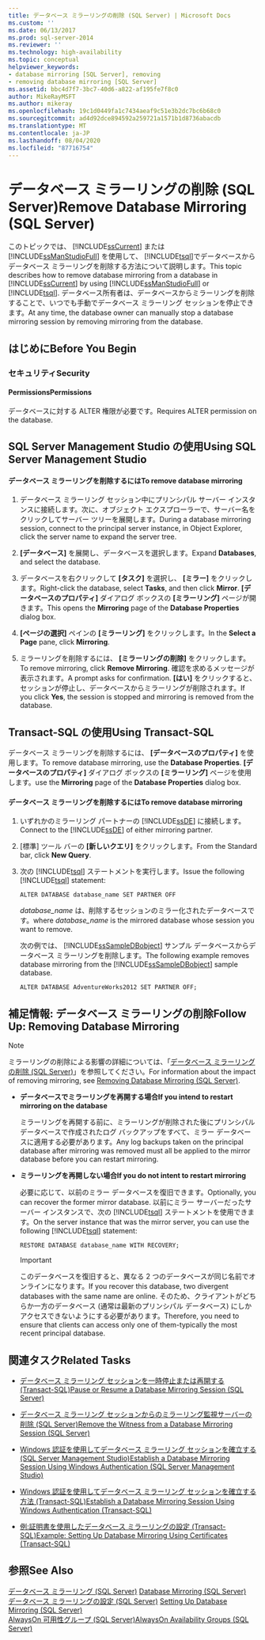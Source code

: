 ```yaml
---
title: データベース ミラーリングの削除 (SQL Server) | Microsoft Docs
ms.custom: ''
ms.date: 06/13/2017
ms.prod: sql-server-2014
ms.reviewer: ''
ms.technology: high-availability
ms.topic: conceptual
helpviewer_keywords:
- database mirroring [SQL Server], removing
- removing database mirroring [SQL Server]
ms.assetid: bbc4d7f7-3bc7-40d6-a822-af195fe7f8c0
author: MikeRayMSFT
ms.author: mikeray
ms.openlocfilehash: 19c1d0449fa1c7434aeaf9c51e3b2dc7bc6b68c0
ms.sourcegitcommit: ad4d92dce894592a259721a1571b1d8736abacdb
ms.translationtype: MT
ms.contentlocale: ja-JP
ms.lasthandoff: 08/04/2020
ms.locfileid: "87716754"
---
```

# <a name="remove-database-mirroring-sql-server"></a><span data-ttu-id="06f59-102">データベース ミラーリングの削除 (SQL Server)</span><span class="sxs-lookup"><span data-stu-id="06f59-102">Remove Database Mirroring (SQL Server)</span></span>
  <span data-ttu-id="06f59-103">このトピックでは、 [!INCLUDE[ssCurrent](../../includes/sscurrent-md.md)] または [!INCLUDE[ssManStudioFull](../../includes/ssmanstudiofull-md.md)] を使用して、 [!INCLUDE[tsql](../../includes/tsql-md.md)]でデータベースからデータベース ミラーリングを削除する方法について説明します。</span><span class="sxs-lookup"><span data-stu-id="06f59-103">This topic describes how to remove database mirroring from a database in [!INCLUDE[ssCurrent](../../includes/sscurrent-md.md)] by using [!INCLUDE[ssManStudioFull](../../includes/ssmanstudiofull-md.md)] or [!INCLUDE[tsql](../../includes/tsql-md.md)].</span></span>  <span data-ttu-id="06f59-104">データベース所有者は、データベースからミラーリングを削除することで、いつでも手動でデータベース ミラーリング セッションを停止できます。</span><span class="sxs-lookup"><span data-stu-id="06f59-104">At any time, the database owner can manually stop a database mirroring session by removing mirroring from the database.</span></span>  
  
 
  
##  <a name="before-you-begin"></a><a name="BeforeYouBegin"></a> <span data-ttu-id="06f59-105">はじめに</span><span class="sxs-lookup"><span data-stu-id="06f59-105">Before You Begin</span></span>  
  
###  <a name="security"></a><a name="Security"></a> <span data-ttu-id="06f59-106">セキュリティ</span><span class="sxs-lookup"><span data-stu-id="06f59-106">Security</span></span>  
  
####  <a name="permissions"></a><a name="Permissions"></a> <span data-ttu-id="06f59-107">Permissions</span><span class="sxs-lookup"><span data-stu-id="06f59-107">Permissions</span></span>  
 <span data-ttu-id="06f59-108">データベースに対する ALTER 権限が必要です。</span><span class="sxs-lookup"><span data-stu-id="06f59-108">Requires ALTER permission on the database.</span></span>  
  
##  <a name="using-sql-server-management-studio"></a><a name="SSMSProcedure"></a> <span data-ttu-id="06f59-109">SQL Server Management Studio の使用</span><span class="sxs-lookup"><span data-stu-id="06f59-109">Using SQL Server Management Studio</span></span>  
  
#### <a name="to-remove-database-mirroring"></a><span data-ttu-id="06f59-110">データベース ミラーリングを削除するには</span><span class="sxs-lookup"><span data-stu-id="06f59-110">To remove database mirroring</span></span>  
  
1.  <span data-ttu-id="06f59-111">データベース ミラーリング セッション中にプリンシパル サーバー インスタンスに接続します。次に、オブジェクト エクスプローラーで、サーバー名をクリックしてサーバー ツリーを展開します。</span><span class="sxs-lookup"><span data-stu-id="06f59-111">During a database mirroring session, connect to the principal server instance, in Object Explorer, click the server name to expand the server tree.</span></span>  
  
2.  <span data-ttu-id="06f59-112">**[データベース]** を展開し、データベースを選択します。</span><span class="sxs-lookup"><span data-stu-id="06f59-112">Expand **Databases**, and select the database.</span></span>  
  
3.  <span data-ttu-id="06f59-113">データベースを右クリックして **[タスク]** を選択し、 **[ミラー]** をクリックします。</span><span class="sxs-lookup"><span data-stu-id="06f59-113">Right-click the database, select **Tasks**, and then click **Mirror**.</span></span> <span data-ttu-id="06f59-114">**[データベースのプロパティ]** ダイアログ ボックスの **[ミラーリング]** ページが開きます。</span><span class="sxs-lookup"><span data-stu-id="06f59-114">This opens the **Mirroring** page of the **Database Properties** dialog box.</span></span>  
  
4.  <span data-ttu-id="06f59-115">**[ページの選択]** ペインの **[ミラーリング]** をクリックします。</span><span class="sxs-lookup"><span data-stu-id="06f59-115">In the **Select a Page** pane, click **Mirroring**.</span></span>  
  
5.  <span data-ttu-id="06f59-116">ミラーリングを削除するには、 **[ミラーリングの削除]** をクリックします。</span><span class="sxs-lookup"><span data-stu-id="06f59-116">To remove mirroring, click **Remove Mirroring**.</span></span> <span data-ttu-id="06f59-117">確認を求めるメッセージが表示されます。</span><span class="sxs-lookup"><span data-stu-id="06f59-117">A prompt asks for confirmation.</span></span> <span data-ttu-id="06f59-118">**[はい]** をクリックすると、セッションが停止し、データベースからミラーリングが削除されます。</span><span class="sxs-lookup"><span data-stu-id="06f59-118">If you click **Yes**, the session is stopped and mirroring is removed from the database.</span></span>  
  
##  <a name="using-transact-sql"></a><a name="TsqlProcedure"></a> <span data-ttu-id="06f59-119">Transact-SQL の使用</span><span class="sxs-lookup"><span data-stu-id="06f59-119">Using Transact-SQL</span></span>  
 <span data-ttu-id="06f59-120">データベース ミラーリングを削除するには、 **[データベースのプロパティ]** を使用します。</span><span class="sxs-lookup"><span data-stu-id="06f59-120">To remove database mirroring, use the **Database Properties**.</span></span> <span data-ttu-id="06f59-121">**[データベースのプロパティ]** ダイアログ ボックスの **[ミラーリング]** ページを使用します。</span><span class="sxs-lookup"><span data-stu-id="06f59-121">use the **Mirroring** page of the **Database Properties** dialog box.</span></span>  
  
#### <a name="to-remove-database-mirroring"></a><span data-ttu-id="06f59-122">データベース ミラーリングを削除するには</span><span class="sxs-lookup"><span data-stu-id="06f59-122">To remove database mirroring</span></span>  
  
1.  <span data-ttu-id="06f59-123">いずれかのミラーリング パートナーの [!INCLUDE[ssDE](../../includes/ssde-md.md)] に接続します。</span><span class="sxs-lookup"><span data-stu-id="06f59-123">Connect to the [!INCLUDE[ssDE](../../includes/ssde-md.md)] of either mirroring partner.</span></span>  
  
2.  <span data-ttu-id="06f59-124">[標準] ツール バーの **[新しいクエリ]** をクリックします。</span><span class="sxs-lookup"><span data-stu-id="06f59-124">From the Standard bar, click **New Query**.</span></span>  
  
3.  <span data-ttu-id="06f59-125">次の [!INCLUDE[tsql](../../includes/tsql-md.md)] ステートメントを実行します。</span><span class="sxs-lookup"><span data-stu-id="06f59-125">Issue the following [!INCLUDE[tsql](../../includes/tsql-md.md)] statement:</span></span>  
  
    ```  
    ALTER DATABASE database_name SET PARTNER OFF  
    ```  
  
     <span data-ttu-id="06f59-126">*database_name* は、削除するセッションのミラー化されたデータベースです。</span><span class="sxs-lookup"><span data-stu-id="06f59-126">where *database_name* is the mirrored database whose session you want to remove.</span></span>  
  
     <span data-ttu-id="06f59-127">次の例では、 [!INCLUDE[ssSampleDBobject](../../includes/sssampledbobject-md.md)] サンプル データベースからデータベース ミラーリングを削除します。</span><span class="sxs-lookup"><span data-stu-id="06f59-127">The following example removes database mirroring from the [!INCLUDE[ssSampleDBobject](../../includes/sssampledbobject-md.md)] sample database.</span></span>  
  
    ```  
    ALTER DATABASE AdventureWorks2012 SET PARTNER OFF;  
    ```  
  
##  <a name="follow-up-removing-database-mirroring"></a><a name="FollowUp"></a><span data-ttu-id="06f59-128">補足情報: データベース ミラーリングの削除</span><span class="sxs-lookup"><span data-stu-id="06f59-128">Follow Up: Removing Database Mirroring</span></span>  
  
> [!NOTE]  
>  <span data-ttu-id="06f59-129">ミラーリングの削除による影響の詳細については、「[データベース ミラーリングの削除 &#40;SQL Server&#41;](database-mirroring-sql-server.md)」を参照してください。</span><span class="sxs-lookup"><span data-stu-id="06f59-129">For information about the impact of removing mirroring, see [Removing Database Mirroring &#40;SQL Server&#41;](database-mirroring-sql-server.md).</span></span>  
  
-   <span data-ttu-id="06f59-130">**データベースでミラーリングを再開する場合**</span><span class="sxs-lookup"><span data-stu-id="06f59-130">**If you intend to restart mirroring on the database**</span></span>  
  
     <span data-ttu-id="06f59-131">ミラーリングを再開する前に、ミラーリングが削除された後にプリンシパル データベースで作成されたログ バックアップをすべて、ミラー データベースに適用する必要があります。</span><span class="sxs-lookup"><span data-stu-id="06f59-131">Any log backups taken on the principal database after mirroring was removed must all be applied to the mirror database before you can restart mirroring.</span></span>  
  
-   <span data-ttu-id="06f59-132">**ミラーリングを再開しない場合**</span><span class="sxs-lookup"><span data-stu-id="06f59-132">**If you do not intent to restart mirroring**</span></span>  
  
     <span data-ttu-id="06f59-133">必要に応じて、以前のミラー データベースを復旧できます。</span><span class="sxs-lookup"><span data-stu-id="06f59-133">Optionally, you can recover the former mirror database.</span></span> <span data-ttu-id="06f59-134">以前にミラー サーバーだったサーバー インスタンスで、次の [!INCLUDE[tsql](../../includes/tsql-md.md)] ステートメントを使用できます。</span><span class="sxs-lookup"><span data-stu-id="06f59-134">On the server instance that was the mirror server, you can use the following [!INCLUDE[tsql](../../includes/tsql-md.md)] statement:</span></span>  
  
    ```  
    RESTORE DATABASE database_name WITH RECOVERY;  
    ```  
  
    > [!IMPORTANT]  
    >  <span data-ttu-id="06f59-135">このデータベースを復旧すると、異なる 2 つのデータベースが同じ名前でオンラインになります。</span><span class="sxs-lookup"><span data-stu-id="06f59-135">If you recover this database, two divergent databases with the same name are online.</span></span> <span data-ttu-id="06f59-136">そのため、クライアントがどちらか一方のデータベース (通常は最新のプリンシパル データベース) にしかアクセスできないようにする必要があります。</span><span class="sxs-lookup"><span data-stu-id="06f59-136">Therefore, you need to ensure that clients can access only one of them-typically the most recent principal database.</span></span>  
  
##  <a name="related-tasks"></a><a name="RelatedTasks"></a> <span data-ttu-id="06f59-137">関連タスク</span><span class="sxs-lookup"><span data-stu-id="06f59-137">Related Tasks</span></span>  
  
-   [<span data-ttu-id="06f59-138">データベース ミラーリング セッションを一時停止または再開する &#40;Transact-SQL&#41;</span><span class="sxs-lookup"><span data-stu-id="06f59-138">Pause or Resume a Database Mirroring Session &#40;SQL Server&#41;</span></span>](pause-or-resume-a-database-mirroring-session-sql-server.md)  
  
-   [<span data-ttu-id="06f59-139">データベース ミラーリング セッションからのミラーリング監視サーバーの削除 &#40;SQL Server&#41;</span><span class="sxs-lookup"><span data-stu-id="06f59-139">Remove the Witness from a Database Mirroring Session &#40;SQL Server&#41;</span></span>](remove-the-witness-from-a-database-mirroring-session-sql-server.md)  
  
-   [<span data-ttu-id="06f59-140">Windows 認証を使用してデータベース ミラーリング セッションを確立する &#40;SQL Server Management Studio&#41;</span><span class="sxs-lookup"><span data-stu-id="06f59-140">Establish a Database Mirroring Session Using Windows Authentication &#40;SQL Server Management Studio&#41;</span></span>](establish-database-mirroring-session-windows-authentication.md)  
  
-   [<span data-ttu-id="06f59-141">Windows 認証を使用してデータベース ミラーリング セッションを確立する方法 &#40;Transact-SQL&#41;</span><span class="sxs-lookup"><span data-stu-id="06f59-141">Establish a Database Mirroring Session Using Windows Authentication &#40;Transact-SQL&#41;</span></span>](database-mirroring-establish-session-windows-authentication.md)  
  
-   [<span data-ttu-id="06f59-142">例:証明書を使用したデータベース ミラーリングの設定 &#40;Transact-SQL&#41;</span><span class="sxs-lookup"><span data-stu-id="06f59-142">Example: Setting Up Database Mirroring Using Certificates &#40;Transact-SQL&#41;</span></span>](example-setting-up-database-mirroring-using-certificates-transact-sql.md)  
  
## <a name="see-also"></a><span data-ttu-id="06f59-143">参照</span><span class="sxs-lookup"><span data-stu-id="06f59-143">See Also</span></span>  
 <span data-ttu-id="06f59-144">[データベース ミラーリング &#40;SQL Server&#41;](database-mirroring-sql-server.md) </span><span class="sxs-lookup"><span data-stu-id="06f59-144">[Database Mirroring &#40;SQL Server&#41;](database-mirroring-sql-server.md) </span></span>  
 <span data-ttu-id="06f59-145">[データベース ミラーリングの設定 &#40;SQL Server&#41;](setting-up-database-mirroring-sql-server.md) </span><span class="sxs-lookup"><span data-stu-id="06f59-145">[Setting Up Database Mirroring &#40;SQL Server&#41;](setting-up-database-mirroring-sql-server.md) </span></span>  
 [<span data-ttu-id="06f59-146">AlwaysOn 可用性グループ (SQL Server)</span><span class="sxs-lookup"><span data-stu-id="06f59-146">AlwaysOn Availability Groups (SQL Server)</span></span>](../availability-groups/windows/always-on-availability-groups-sql-server.md)  
  
  
